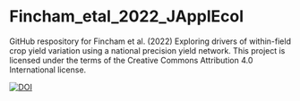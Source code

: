 # Fincham_etal_2022_JApplEcol
GitHub respository for Fincham et al. (2022) Exploring drivers of within-field crop yield variation using a national precision yield network. 
This project is licensed under the terms of the Creative Commons Attribution 4.0 International license.

[![DOI](https://zenodo.org/badge/552821626.svg)](https://zenodo.org/badge/latestdoi/552821626)
